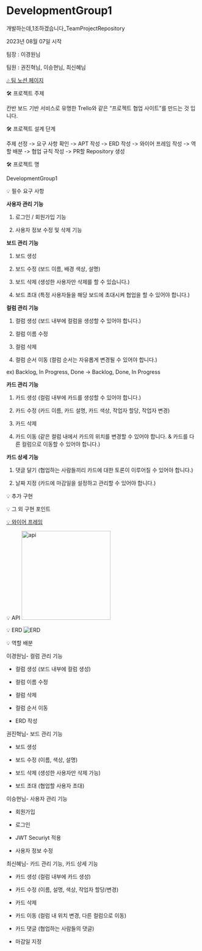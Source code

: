 # DevelopmentGroup1



개발하는데,1조하겠습니다_TeamProjectRepository



2023년 08월 07일 시작





팀장 : 이경원님

팀원 : 권진혁님, 이승현님, 최신혜님





[🎶 팀 노션 페이지](https://www.notion.so/1-44ca40335c5b40f7aaf8c3830955c0c3)





🛠 프로젝트 주제

칸반 보드 기반 서비스로 유명한 Trello와 같은 “프로젝트 협업 사이트”를 만드는 것 입니다.





🛠 프로젝트 설계 단계

주제 선정 -> 요구 사항 확인 -> APT 작성 -> ERD 작성 -> 와이어 프레임 작성 -> 역할 배분 -> 협업 규칙 작성 -> PR할 Repository 생성




🛠 프로젝트 명

DevelopmentGroup1




💡 필수 요구 사항

**사용자 관리 기능**

1. 로그인 / 회원가입 기능

2. 사용자 정보 수정 및 삭제 기능


**보드 관리 기능**

1. 보드 생성

2. 보드 수정 (보드 이름, 배경 색상, 설명)
   
3. 보드 삭제 (생성한 사용자만 삭제를 할 수 있습니다.)
   
4. 보드 초대 (특정 사용자들을 해당 보드에 초대시켜 협업을 할 수 있어야 합니다.)


**컬럼 관리 기능**

1. 컬럼 생성 (보드 내부에 컬럼을 생성할 수 있어야 합니다.)

2. 컬럼 이름 수정

3. 컬럼 삭제

4. 컬럼 순서 이동 (컬럼 순서는 자유롭게 변경될 수 있어야 합니다.)

ex) Backlog, In Progress, Done → Backlog, Done, In Progress

  
**카드 관리 기능**

1. 카드 생성 (컬럼 내부에 카드를 생성할 수 있어야 합니다.)
   
2. 카드 수정 (카드 이름, 카드 설명, 카드 색상, 작업자 할당, 작업자 변경)
   
3. 카드 삭제
   
4. 카드 이동 (같은 컬럼 내에서 카드의 위치를 변경할 수 있어야 합니다. & 카드를 다른 컬럼으로 이동할 수 있어야 합니다.)

   
**카드 상세 기능**

1. 댓글 달기 (협업하는 사람들끼리 카드에 대한 토론이 이루어질 수 있어야 합니다.)
 
2. 날짜 지정 (카드에 마감일을 설정하고 관리할 수 있어야 합니다.)



              
💡 추가 구현




💡 그 외 구현 포인트

[💡 와이어 프레임](https://docs.google.com/presentation/d/1AIsqyn0MsqOcSKQ8VMwY3nK1SHSM6JjKOdSBWeQ9ZJQ/edit#slide=id.p)






💡 API
<img width="233" alt="api" src="https://github.com/05030522/DevelopmentGroup1/assets/132440453/4aa04d53-b6dc-4e1e-8aba-5db9c3698274">






💡 ERD
![ERD](https://github.com/05030522/DevelopmentGroup1/assets/132440453/0a03ed4e-551b-41d9-a5eb-2059ba455dc7)






💡 역할 배분

이경원님- 컬럼 관리 기능

- 컬럼 생성 (보드 내부에 컬럼 생성)
  
- 컬럼 이름 수정
  
- 컬럼 삭제
  
- 컬럼 순서 이동

- ERD 작성



권진혁님- 보드 관리 기능

- 보드 생성
  
- 보드 수정 (이름, 색상, 설명)
  
- 보드 삭제 (생성한 사용자만 삭제 가능)
  
- 보드 초대 (협업할 사용자 초대)


  
이승현님- 사용자 관리 기능

- 회원가입
  
- 로그인

- JWT Securiyt 적용

- 사용자 정보 수정


  
최신혜님- 카드 관리 기능, 카드 상세 기능

- 카드 생성 (컬럼 내부에 카드 생성)
  
- 카드 수정 (이름, 설명, 색상, 작업자 할당/변경)
  
- 카드 삭제
  
- 카드 이동 (컬럼 내 위치 변경, 다른 컬럼으로 이동)
  
- 카드 댓글 (협업하는 사람들의 댓글)
  
- 마감일 지정
